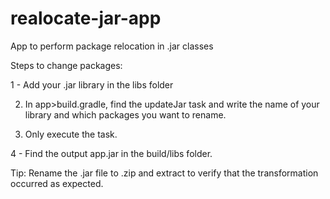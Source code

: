 # realocate-jar-app
App to perform package relocation in .jar classes

Steps to change packages:

1 - Add your .jar library in the libs folder

2. In app>build.gradle, find the updateJar task and write the name of your library and which packages you want to rename.

3. Only execute the task.

4 - Find the output app.jar in the build/libs folder.

Tip: Rename the .jar file to .zip and extract to verify that the transformation occurred as expected.

